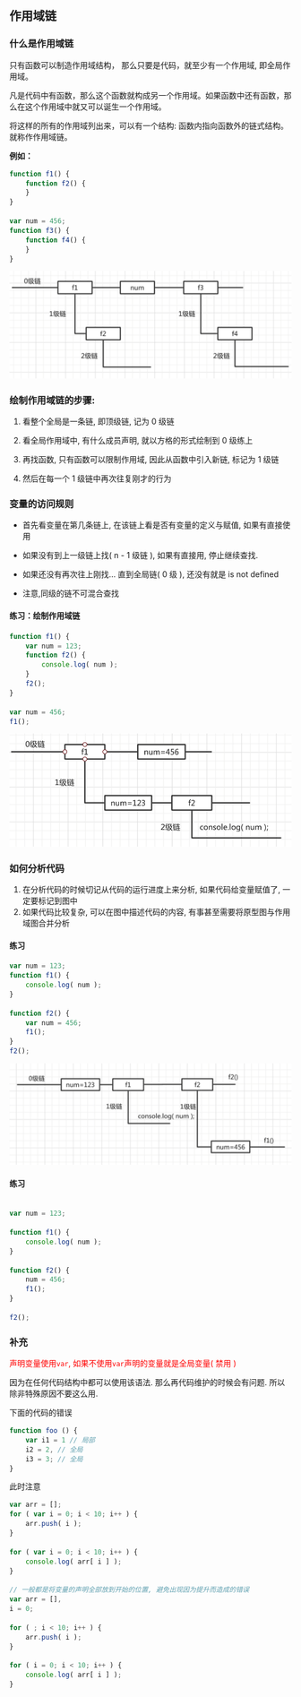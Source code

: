 ## 作用域链

### 什么是作用域链

只有函数可以制造作用域结构， 那么只要是代码，就至少有一个作用域, 即全局作用域。

凡是代码中有函数，那么这个函数就构成另一个作用域。如果函数中还有函数，那么在这个作用域中就又可以诞生一个作用域。

将这样的所有的作用域列出来，可以有一个结构: 函数内指向函数外的链式结构。就称作作用域链。

**例如：**

```js
function f1() {
    function f2() {
    }
}

var num = 456;
function f3() {
    function f4() {    
    }
}

```

![](../Images/06-1.png)



### 绘制作用域链的步骤:

1. 看整个全局是一条链, 即顶级链, 记为 0 级链

2. 看全局作用域中, 有什么成员声明, 就以方格的形式绘制到 0 级练上

3. 再找函数, 只有函数可以限制作用域, 因此从函数中引入新链, 标记为 1 级链

4. 然后在每一个 1 级链中再次往复刚才的行为





### 变量的访问规则

* 首先看变量在第几条链上, 在该链上看是否有变量的定义与赋值, 如果有直接使用

* 如果没有到上一级链上找( n - 1 级链 ), 如果有直接用, 停止继续查找.

* 如果还没有再次往上刚找... 直到全局链( 0 级 ), 还没有就是 is not defined

* 注意,同级的链不可混合查找





#### 练习：绘制作用域链

```js
function f1() {
    var num = 123;
    function f2() {
        console.log( num );
    }
    f2();
}

var num = 456;
f1();
```
![](../Images/06-2.png)

### 如何分析代码

1. 在分析代码的时候切记从代码的运行进度上来分析, 如果代码给变量赋值了, 一定要标记到图中
2. 如果代码比较复杂, 可以在图中描述代码的内容, 有事甚至需要将原型图与作用域图合并分析

#### 练习

```js
var num = 123;
function f1() {
    console.log( num );
}

function f2() {
    var num = 456;
    f1();
}
f2();
```
![](../Images/06-3.png)

#### 练习

```js

var num = 123;

function f1() {
    console.log( num );
}

function f2() {
    num = 456;
    f1();
}

f2();
```
### 补充

<font color="red"> 声明变量使用`var`, 如果不使用`var`声明的变量就是全局变量( 禁用 )</font>

因为在任何代码结构中都可以使用该语法. 那么再代码维护的时候会有问题. 所以除非特殊原因不要这么用.

下面的代码的错误

```js
function foo () {
    var i1 = 1 // 局部
    i2 = 2, // 全局
    i3 = 3; // 全局
}

```



此时注意

```js
var arr = [];
for ( var i = 0; i < 10; i++ ) {
    arr.push( i );
}

for ( var i = 0; i < 10; i++ ) {
    console.log( arr[ i ] );
}

// 一般都是将变量的声明全部放到开始的位置, 避免出现因为提升而造成的错误
var arr = [],
i = 0;

for ( ; i < 10; i++ ) {
    arr.push( i );
}

for ( i = 0; i < 10; i++ ) {
    console.log( arr[ i ] );
}
```





